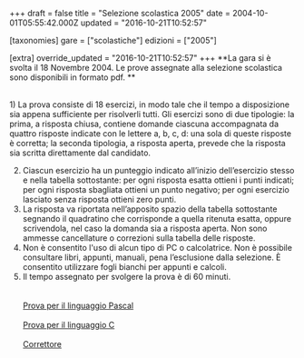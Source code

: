 +++
draft = false
title = "Selezione scolastica 2005"
date = 2004-10-01T05:55:42.000Z
updated = "2016-10-21T10:52:57"

[taxonomies]
gare = ["scolastiche"]
edizioni = ["2005"]

[extra]
override_updated = "2016-10-21T10:52:57"
+++
**La gara si è svolta il 18 Novembre 2004. Le prove assegnate alla selezione scolastica sono disponibili in formato pdf.
**
<!-- more -->
<br/>1) La prova consiste di 18 esercizi, in modo tale che il tempo a disposizione sia appena sufficiente per risolverli tutti. Gli esercizi sono di due tipologie: la prima, a risposta chiusa, contiene domande ciascuna accompagnata da quattro risposte indicate con le lettere a, b, c, d: una sola di queste risposte è corretta; la seconda tipologia, a risposta aperta, prevede che la risposta sia scritta direttamente dal candidato.

2. Ciascun esercizio ha un punteggio indicato all’inizio dell’esercizio stesso e nella tabella sottostante: per ogni risposta esatta ottieni i punti indicati; per ogni risposta sbagliata ottieni un punto negativo; per ogni esercizio lasciato senza risposta ottieni zero punti.
3. La risposta va riportata nell’apposito spazio della tabella sottostante segnando il quadratino che corrisponde a quella ritenuta esatta, oppure scrivendola, nel caso la domanda sia a risposta aperta. Non sono ammesse cancellature o correzioni sulla tabella delle risposte.
4. Non è consentito l'uso di alcun tipo di PC o calcolatrice. Non è possibile consultare libri, appunti, manuali, pena l’esclusione dalla selezione. È consentito utilizzare fogli bianchi per appunti e calcoli.
5. Il tempo assegnato per svolgere la prova è di 60 minuti.<br/><br/><br/>[Prova per il linguaggio Pascal](/oldsite/71/pascal.pdf)<br/><br/>[Prova per il linguaggio C](/oldsite/71/c.pdf)<br/><br/>[Correttore](/oldsite/71/correttore.pdf)